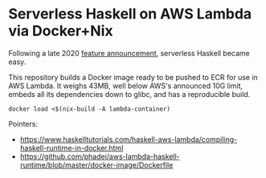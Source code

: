 # Serverless Haskell on AWS Lambda via Docker+Nix

Following a late 2020 [feature announcement](https://aws.amazon.com/blogs/aws/new-for-aws-lambda-container-image-support/),
serverless Haskell became easy.

This repository builds a Docker image ready to be pushed to ECR for use in AWS
Lambda. It weighs 43MB, well below AWS's announced 10G limit, embeds all its
dependencies down to glibc, and has a reproducible build.

```
docker load <$(nix-build -A lambda-container)
```

Pointers:

- https://www.haskelltutorials.com/haskell-aws-lambda/compiling-haskell-runtime-in-docker.html
- https://github.com/phadej/aws-lambda-haskell-runtime/blob/master/docker-image/Dockerfile
